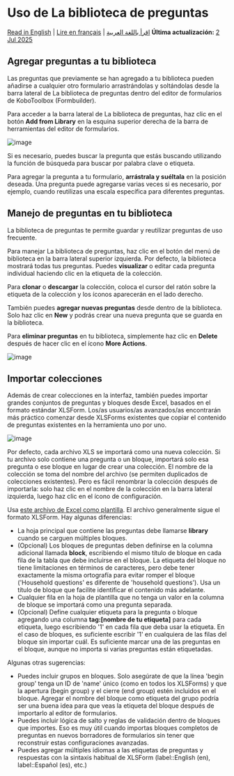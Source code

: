 # Uso de La biblioteca de preguntas
<a href="../question_library.html">Read in English</a> | <a href="../fr/question_library.html">Lire en français</a> | <a href="../ar/question_library.html">اقرأ باللغة العربية</a>
**Última actualización:** <a href="https://github.com/kobotoolbox/docs/blob/385b471fb227f28575b67a450696cc8e4f4a3779/source/question_library.md" class="reference">2 Jul 2025</a>

## Agregar preguntas a tu biblioteca

Las preguntas que previamente se han agregado a tu biblioteca pueden añadirse a cualquier otro formulario arrastrándolas y soltándolas desde la barra lateral de La biblioteca de preguntas dentro del editor de formularios de KoboToolbox (Formbuilder).

Para acceder a la barra lateral de La biblioteca de preguntas, haz clic en el botón **Add from Library** en la esquina superior derecha de la barra de herramientas del editor de formularios.

![image](/images/question_library/library.jpg)

Si es necesario, puedes buscar la pregunta que estás buscando utilizando la función de búsqueda para buscar por palabra clave o etiqueta.

Para agregar la pregunta a tu formulario, **arrástrala y suéltala** en la posición deseada. Una pregunta puede agregarse varias veces si es necesario, por ejemplo, cuando reutilizas una escala específica para diferentes preguntas.

## Manejo de preguntas en tu biblioteca

La biblioteca de preguntas te permite guardar y reutilizar preguntas de uso frecuente.

Para manejar La biblioteca de preguntas, haz clic en el botón del menú de biblioteca en la barra lateral superior izquierda. Por defecto, la biblioteca mostrará todas tus preguntas. Puedes **visualizar** o editar cada pregunta individual haciendo clic en la etiqueta de la colección.

Para **clonar** o **descargar** la colección, coloca el cursor del ratón sobre la etiqueta de la colección y los íconos aparecerán en el lado derecho.

También puedes **agregar nuevas preguntas** desde dentro de la biblioteca. Solo haz clic en **New** y podrás crear una nueva pregunta que se guarda en la biblioteca.

Para **eliminar preguntas** en tu biblioteca, simplemente haz clic en **Delete** después de hacer clic en el ícono **More Actions**.

![image](/images/question_library/delete.jpg)

## Importar colecciones

Además de crear colecciones en la interfaz, también puedes importar grandes conjuntos de preguntas y bloques desde Excel, basados en el formato estándar XLSForm. Los/as usuarios/as avanzados/as encontrarán más práctico comenzar desde XLSForms existentes que copiar el contenido de preguntas existentes en la herramienta uno por uno.

![image](/images/question_library/import_collection.png)

Por defecto, cada archivo XLS se importará como una nueva colección. Si tu archivo solo contiene una pregunta o un bloque, importará solo esa pregunta o ese bloque en lugar de crear una colección. El nombre de la colección se toma del nombre del archivo (se permiten duplicados de colecciones existentes). Pero es fácil renombrar la colección después de importarla: solo haz clic en el nombre de la colección en la barra lateral izquierda, luego haz clic en el ícono de configuración.

Usa <a download class="reference" href="./_static/files/question_library/collection_import_sample.xlsx">este archivo de Excel como plantilla</a>.
El archivo generalmente sigue el formato XLSForm. Hay algunas diferencias:

* La hoja principal que contiene las preguntas debe llamarse **library** cuando se carguen múltiples bloques.
* (Opcional) Los bloques de preguntas deben definirse en la columna adicional llamada **block**, escribiendo el mismo título de bloque en cada fila de la tabla que debe incluirse en el bloque. La etiqueta del bloque no tiene limitaciones en términos de caracteres, pero debe tener exactamente la misma ortografía para evitar romper el bloque ('Household questions' es diferente de 'household questions'). Usa un título de bloque que facilite identificar el contenido más adelante.
* Cualquier fila en la hoja de plantilla que no tenga un valor en la columna de bloque se importará como una pregunta separada.
* (Opcional) Define cualquier etiqueta para la pregunta o bloque agregando una columna **tag:[nombre de tu etiqueta]** para cada etiqueta, luego escribiendo '1' en cada fila que deba usar la etiqueta. En el caso de bloques, es suficiente escribir '1' en cualquiera de las filas del bloque sin importar cuál. Es suficiente marcar una de las preguntas en el bloque, aunque no importa si varias preguntas están etiquetadas.

Algunas otras sugerencias:

* Puedes incluir grupos en bloques. Solo asegúrate de que la línea 'begin group' tenga un ID de 'name' único (como en todos los XLSForms) y que la apertura (begin group) y el cierre (end group) estén incluidos en el bloque. Agregar el nombre del bloque como etiqueta del grupo podría ser una buena idea para que veas la etiqueta del bloque después de importarlo al editor de formularios.
* Puedes incluir lógica de salto y reglas de validación dentro de bloques que importes. Eso es muy útil cuando importas bloques completos de preguntas en nuevos borradores de formularios sin tener que reconstruir estas configuraciones avanzadas.
* Puedes agregar múltiples idiomas a las etiquetas de preguntas y respuestas con la sintaxis habitual de XLSForm (label::English (en), label::Español (es), etc.)